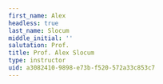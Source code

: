 ```yaml
---
first_name: Alex
headless: true
last_name: Slocum
middle_initial: ''
salutation: Prof.
title: Prof. Alex Slocum
type: instructor
uid: a3082410-9898-e73b-f520-572a33c853c7
---
```


